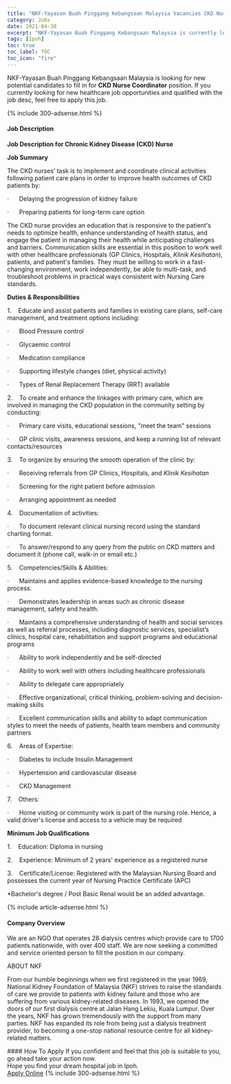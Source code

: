 ```yaml
---
title: "NKF-Yayasan Buah Pinggang Kebangsaan Malaysia Vacancies CKD Nurse Coordinator" 
category: Jobs 
date: 2021-04-30 
excerpt: "NKF-Yayasan Buah Pinggang Kebangsaan Malaysia is currently looking for suitable person to fill in the CKD Nurse Coordinator which positioned at Ipoh" 
tags: [Ipoh] 
toc: true 
toc_label: TOC 
toc_icon: "fire" 
--- 
```


<p>NKF-Yayasan Buah Pinggang Kebangsaan Malaysia is looking for new potential candidates to fill in for <b>CKD Nurse Coordinator</b> position. If you currently looking for new healthcare job opportunities and qualified with the job desc, feel free to apply this job.
</p>{% include 300-adsense.html %} 
<div><div><h4>Job Description</h4></div><div><div><span><div><p><strong>Job Description for Chronic Kidney Disease (CKD) Nurse</strong></p><p><strong>Job Summary</strong></p><p>The CKD nurses&#8217; task is to implement and coordinate clinical activities following patient care plans in order to improve health outcomes of CKD patients by:</p><p>&#183;&#160;&#160;&#160;&#160;&#160;&#160;Delaying the progression of kidney failure</p><p>&#183;&#160;&#160;&#160;&#160;&#160;&#160;Preparing patients for long-term care option</p><p>The CKD nurse provides an education that is responsive to the patient's needs to optimize health, enhance understanding of health status, and engage the patient in managing their health while anticipating challenges and barriers. Communication skills are essential in this position to work well with other healthcare professionals (GP Clinics, Hospitals, <em>Klinik Kesihatan</em>), patients, and patient's families. They must be willing to work in a fast-changing environment, work independently, be able to multi-task, and troubleshoot problems in practical ways consistent with Nursing Care standards.</p><p><strong>Duties &amp; Responsibilities</strong></p><p>1.&#160;&#160;&#160;&#160;Educate and assist patients and families in existing care plans, self-care management, and treatment options including:</p><p>&#183;&#160;&#160;&#160;&#160;&#160;&#160;Blood Pressure control</p><p>&#183;&#160;&#160;&#160;&#160;&#160;&#160;Glycaemic control</p><p>&#183;&#160;&#160;&#160;&#160;&#160;&#160;Medication compliance</p><p>&#183;&#160;&#160;&#160;&#160;&#160;&#160;Supporting lifestyle changes (diet, physical activity)</p><p>&#183;&#160;&#160;&#160;&#160;&#160;&#160;Types of Renal Replacement Therapy (RRT) available</p><p>2.&#160;&#160;&#160;&#160;To create and enhance the linkages with primary care, which are involved in managing the CKD population in the community setting by conducting:</p><p>&#183;&#160;&#160;&#160;&#160;&#160;&#160;Primary care visits, educational sessions, "meet the team" sessions</p><p>&#183;&#160;&#160;&#160;&#160;&#160;&#160;GP clinic visits, awareness sessions, and keep a running list of relevant contacts/resources</p><p>3.&#160;&#160;&#160;&#160;To organize by ensuring the smooth operation of the clinic by:</p><p>&#183;&#160;&#160;&#160;&#160;&#160;&#160;Receiving referrals from GP Clinics, Hospitals, and <em>Klinik Kesihatan</em></p><p>&#183;&#160;&#160;&#160;&#160;&#160;&#160;Screening for the right patient before admission</p><p>&#183;&#160;&#160;&#160;&#160;&#160;&#160;Arranging appointment as needed</p><p>4.&#160;&#160;&#160;&#160;Documentation of activities:</p><p>&#183;&#160;&#160;&#160;&#160;&#160;&#160;To document relevant clinical nursing record using the standard charting format.</p><p>&#183;&#160;&#160;&#160;&#160;&#160;&#160;To answer/respond to any query from the public on CKD matters and document it (phone call, walk-in or email etc.)</p><p>5.&#160;&#160;&#160;&#160;Competencies/Skills &amp; Abilities:</p><p>&#183;&#160;&#160;&#160;&#160;&#160;&#160;Maintains and applies evidence-based knowledge to the nursing process.</p><p>&#183;&#160;&#160;&#160;&#160;&#160;&#160;Demonstrates leadership in areas such as chronic disease management, safety and health.</p><p>&#183;&#160;&#160;&#160;&#160;&#160;&#160;Maintains a comprehensive understanding of health and social services as well as referral processes, including diagnostic services, specialist&#8217;s clinics, hospital care, rehabilitation and support programs and educational programs</p><p>&#183;&#160;&#160;&#160;&#160;&#160;&#160;Ability to work independently and be self-directed</p><p>&#183;&#160;&#160;&#160;&#160;&#160;&#160;Ability to work well with others including healthcare professionals</p><p>&#183;&#160;&#160;&#160;&#160;&#160;&#160;Ability to delegate care appropriately</p><p>&#183;&#160;&#160;&#160;&#160;&#160;&#160;Effective organizational, critical thinking, problem-solving and decision-making skills</p><p>&#183;&#160;&#160;&#160;&#160;&#160;&#160;Excellent communication skills and ability to adapt communication styles to meet the needs of patients, health team members and community partners</p><p>6.&#160;&#160;&#160;&#160;Areas of Expertise:</p><p>&#183;&#160;&#160;&#160;&#160;&#160;&#160;Diabetes to include Insulin Management</p><p>&#183;&#160;&#160;&#160;&#160;&#160;&#160;Hypertension and cardiovascular disease</p><p>&#183;&#160;&#160;&#160;&#160;&#160;&#160;CKD Management</p><p>7.&#160;&#160;&#160;&#160;Others:</p><p>&#183;&#160;&#160;&#160;&#160;&#160;&#160;Home visiting or community work is part of the nursing role. Hence, a valid driver's license and access to a vehicle may be required</p><p><strong>Minimum Job Qualifications</strong></p><p>1.&#160;&#160;&#160;&#160;Education: Diploma in nursing</p><p>2.&#160;&#160;&#160;&#160;Experience: Minimum of 2 years' experience as a registered nurse</p><p>3.&#160;&#160;&#160;&#160;Certificate/License: Registered with the Malaysian Nursing Board and possesses the current year of Nursing Practice Certificate (APC)</p><p>*Bachelor's degree / Post Basic Renal would be an added advantage.</p></div></span></div></div></div> 
{% include article-adsense.html %} 
<div><div><h4>Company Overview</h4></div><div><div><span><div><p>We are an NGO that operates&#160;28 dialysis centres which provide care&#160;to 1700 patients nationwide, with over 400 staff. We are now seeking a committed and service oriented person to fill the position in our company.</p><p>ABOUT NKF</p><p>From our humble beginnings when we first registered in the year 1969, National Kidney Foundation of Malaysia (NKF) strives to raise the standards of care we provide to patients with kidney failure and those who are suffering from various kidney-related diseases. In 1993, we opened the doors of our first dialysis centre at Jalan Hang Lekiu, Kuala Lumpur. Over the years, NKF has grown tremendously with the support from many parties. NKF has expanded its role from being just a dialysis treatment provider, to becoming a one-stop national resource centre for all kidney-related matters.</p></div></span></div></div></div> 
#### How To Apply 
If you confident and feel that this job is suitable to you, go ahead take your action now. <br/> 
Hope you find your dream hospital job in Ipoh. <br/> 
<a href="https://www.jobstreet.com.my/en/job/ckd-nurse-coordinator-4537239?jobId=jobstreet-my-job-4537239" class="btn btn--warning" target="_blank" rel="nofollow noopenner">Apply Online</a> 
{% include 300-adsense.html %} 